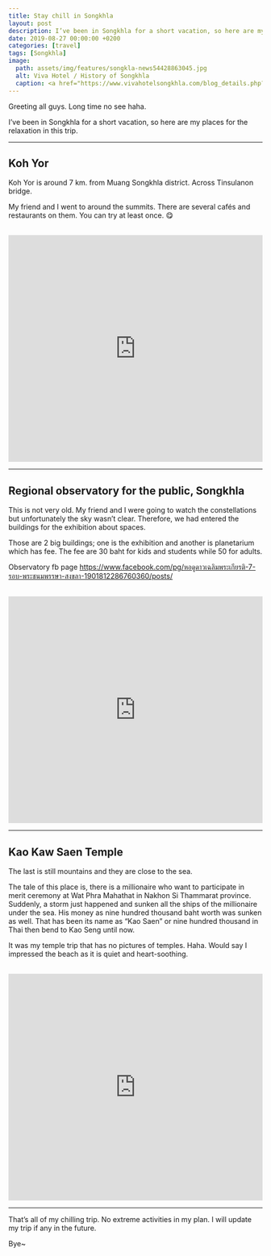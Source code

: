 ```yaml
---
title: Stay chill in Songkhla
layout: post
description: I’ve been in Songkhla for a short vacation, so here are my places for the relaxation in this trip.
date: 2019-08-27 00:00:00 +0200
categories: [travel]
tags: [Songkhla]
image: 
  path: assets/img/features/songkla-news54428863045.jpg
  alt: Viva Hotel / History of Songkhla
  caption: <a href="https://www.vivahotelsongkhla.com/blog_details.php?WP=nGI4G3PDooy34RkxoJyaM3EinJk4Lto7o3Qo7o3Q">Viva Hotel / History of Songkhla</a>
---
```


<script src="https://cdn.jsdelivr.net/npm/publicalbum@latest/embed-ui.min.js" async></script>

Greeting all guys. Long time no see haha.

I’ve been in Songkhla for a short vacation, so here are my places for the relaxation in this trip.

---

## Koh Yor

Koh Yor is around 7 km. from Muang Songkhla district. Across Tinsulanon bridge.

My friend and I went to around the summits. There are several cafés and restaurants on them. You can try at least once. 😋

<div class="pa-gallery-player-widget" style="width:100%; height:480px; display:none;" data-link="https://photos.app.goo.gl/4dLrz6n8ZoRDUudX7" data-title="trip-201908-01-koh yor" data-description="3 new photos added to shared album">
  <object data="https://lh3.googleusercontent.com/kf4ZWkKv0tm7CbCDV9cxAVCzcS5d0gtJ1QAtHrAuKnVts3DwHoBFr8F5SsqFkVjNrK0Gmc-ODCcf7wbcoqwkfhDwzXT7Iuma1oQpomRBWcSmFRxWEe_zUUx3Wv_UuSkw1QaDCkllrg=w1920-h1080"></object>
  <object data="https://lh3.googleusercontent.com/ZqTs5KaXDlnpxob4-Zdxtx49ME_LSvqekCDFiF5Yiw2zRZInom2S4eG7dB1EOiIJzw35y7rlUVqgwIW0rhcJxvh1RQQxVAmmHkNvLT2KZyoDQJN1xNpRksmeq3sKLQa3FNg3oyR5-g=w1920-h1080"></object>
  <object data="https://lh3.googleusercontent.com/z5cNDETfdz8aUtwaRVxLfQYX7x8bVKsZpcBziWo8jTRFpMZCcYwS2QROAK2VeHXy3BsMs4ODtKjhr4o-n_uYRgedkDOzzwkuIdT1_E79BLlbSeyCw4Ojvd6ow0Tsn7cxwSA_s_RFEQ=w1920-h1080"></object>
</div>

<br/>

<iframe src="https://www.google.com/maps/embed?pb=!1m18!1m12!1m3!1d3958.5957411395943!2d100.5379684152404!3d7.17264079482127!2m3!1f0!2f0!3f0!3m2!1i1024!2i768!4f13.1!3m3!1m2!1s0x0%3A0x0!2zN8KwMTAnMjEuNSJOIDEwMMKwMzInMjQuNiJF!5e0!3m2!1sth!2sth!4v1566755289997!5m2!1sth!2sth" width="100%" height="450" frameborder="0" style="border:0;display:block;margin: 0 auto;" allowfullscreen=""></iframe>

---

## Regional observatory for the public, Songkhla

This is not very old. My friend and I were going to watch the constellations but unfortunately the sky wasn’t clear. Therefore, we had entered the buildings for the exhibition about spaces.

Those are 2 big buildings; one is the exhibition and another is planetarium which has fee. The fee are 30 baht for kids and students while 50 for adults.

Observatory fb page <https://www.facebook.com/pg/หอดูดาวเฉลิมพระเกียรติ-7-รอบ-พระชนมพรรษา-สงขลา-1901812286760360/posts/>

<div class="pa-gallery-player-widget" style="width:100%; height:480px; display:none;" data-link="https://photos.app.goo.gl/BKhNiyYpxAtiTPcX9" data-title="trip-201908-02-regional observation" data-description="9 new photos added to shared album">
  <object data="https://lh3.googleusercontent.com/7wPh1jX82lvbK0ZLd844qOu4gbzZmgBVkNteUadHMApkPaMS3tqv5XPZJo_k6Rp1I_KEZVKh-djbzzLVVpEUFW1XbL6_WGMimlPBxaCyvrxYDx287rckxcFTcyJq00RKd5n979_rsg=w1920-h1080"></object>
  <object data="https://lh3.googleusercontent.com/e7X1AF7tc95KJvYRfIIHdgA6pg2iWPAxo26e48NFSh-0-9eavMsTiJur-VEwBpFQ-BTEpVa7n7Ka_z1dyaQqWkC5ZC7bvGPSy8jMsxKr68odcQWPH1eORRtDIBzoCWwOfzv8ZiwGew=w1920-h1080"></object>
  <object data="https://lh3.googleusercontent.com/D68RaB1so5DzYhHSCcRN5YYC7YZ_-U_m_PwMtQz44hjDssb4TFJzWGEV2BQU-8b9xqTcYYVDa6dczrYQFgkPLcowZGxrYzPnNyIBmAERw4dZFsZL8-onNa40JwMUe9JiAFBxawviiA=w1920-h1080"></object>
  <object data="https://lh3.googleusercontent.com/IXpaPQy9CpKssVAHDgD5pNljRaGwYmlF8pNvonzGQBU61irK4j6kg06RXX0LY-iTEQdaAQmn40gataWwIsUJk-mtpfzK0x0w14smj9CKjzwYA6ql0MfIHHc5gmu1kRMlzL-4cwwRVg=w1920-h1080"></object>
  <object data="https://lh3.googleusercontent.com/Dn5lOR4EGc4qJ26VfoHLsECNIEQ-Tr7b_2M-YQDlcOuOp-DYggeND0cM80IUXSFCsPdsHOV9AkYisPFNxkJAM5r8OzC2QH7xp52wNGKzBANh4dENhUuQ-h5fI_raCPn3uWHp8CwPjg=w1920-h1080"></object>
  <object data="https://lh3.googleusercontent.com/voPe-NkQf3h-lTHpXUHm9Vigz2gvknEC_4inL7jWtwpF2_auCMZepHcb0tXc7pww5LhY-b5EwbO6jVbLetALc_3D20F1tRY7L1QYz5nc6OWe6NbnobV6FGdyt4g5r0S_F3n337jTFg=w1920-h1080"></object>
  <object data="https://lh3.googleusercontent.com/0dnQv26QOUbwM0z8CyplK7wtQhWsszkZ-MoKfl7YBUGZtZz4vpbiqgy1CWTCV9wTXwRM2diSPw5ebYBckY3OJ4o5RMgpCgf2zL4Qq-IyIshUCWynQwxGzHDVoyFlTEO6iLwnXZ5l4A=w1920-h1080"></object>
  <object data="https://lh3.googleusercontent.com/YSSn5jDnGMaA-q8sUcIsUTO5aPavH7V_Sclh-otTdyfqrCN_cFaVkP4yUW0HTRXXu90lqFp7nv1cd83bDrFxQF0hWBvXetT__F24JkX_XGwVtq0QPXVssvU2I9HDtUiG6-bXfsA8Jg=w1920-h1080"></object>
  <object data="https://lh3.googleusercontent.com/IRrFsdZvvEFO2Y1RWz6sh55Uhq5mdrED0le-EDDapEk6trGtAQYpqAAM2shtvPVUhtl5SDsvpnCyjo64OodL_xsa4wuC_qmiB-u7SHQMKtJYA-oC0naet_ThcKnXAx-ALiHqof3Org=w1920-h1080"></object>
</div>

<br/>

<iframe src="https://www.google.com/maps/embed?pb=!1m18!1m12!1m3!1d3958.7212815414755!2d100.6089988152403!3d7.158187494831483!2m3!1f0!2f0!3f0!3m2!1i1024!2i768!4f13.1!3m3!1m2!1s0x0%3A0x0!2s6PV25J56%2B7F!5e0!3m2!1sth!2sth!4v1566755709399!5m2!1sth!2sth" width="100%" height="450" frameborder="0" style="border:0;display:block;margin: 0 auto;" allowfullscreen=""></iframe>

---

## Kao Kaw Saen Temple

The last is still mountains and they are close to the sea.

The tale of this place is, there is a millionaire who want to participate in merit ceremony at Wat Phra Mahathat in Nakhon Si Thammarat province. Suddenly, a storm just happened and sunken all the ships of the millionaire under the sea. His money as nine hundred thousand baht worth was sunken as well. That has been its name as “Kao Saen” or nine hundred thousand in Thai then bend to Kao Seng until now.

It was my temple trip that has no pictures of temples. Haha. Would say I impressed the beach as it is quiet and heart-soothing.

<div class="pa-gallery-player-widget" style="width:100%; height:480px; display:none;" data-link="https://photos.app.goo.gl/uAxET7hGdnrgUbST9" data-title="trip-201908-03-Kao Kaw Saen Temple" data-description="4 new photos added to shared album">
  <object data="https://lh3.googleusercontent.com/TmArTcvfYOHmMzG5QUMS-lMI7_-HlTgc88VcUHVTRYzq5JvYGrC7r1jWh8rpi3F3ntArt4DRH1KMgQwpmEZ7UNNy0y_ZWnWI-CP35JiU2AzLy4_M0L3gzGeBGGdHpPgZLXxfkau8Cg=w1920-h1080"></object>
  <object data="https://lh3.googleusercontent.com/rqOBhC6SpcT1io5-7ZT0vQcGPsGmkm7UkanatNHDgNCSug8s16FuVsKqYFC22FUh8S6JaqX_Ga55EsI1HRez0kqr9UhtehfborfIMGtHfuhoCHSAGme4000vhCykeZW8Mb6mNU3eYw=w1920-h1080"></object>
  <object data="https://lh3.googleusercontent.com/KJ9E_njuG7AqC2B9WOG8zpyXPPmOTUhBJUCBaOX3cFzwjSq0TsUpXMHjkc5jID6NIntZv4mYb9_dzIgJ9N4QuDOive1IUSIpdfgRX7I64WYiRL4-xpu6aQ16NNxp8Hz0mJKGn2k-RQ=w1920-h1080"></object>
  <object data="https://lh3.googleusercontent.com/jS-HxD9hmIoEfWWLdhvXng368Gfp93RTSH2lSAD4wKXk1o2Erb_ZeJkqsZfKuit8FeD05Ao9tzCJ4bKmk0hr7Oiz2vwEwHvEgPP3QpFy7rsZxMFAmmipP2P29HhnzlUPVa-nq7IBlA=w1920-h1080"></object>
</div>

<br/>

<iframe src="https://www.google.com/maps/embed?pb=!1m18!1m12!1m3!1d3958.515945719877!2d100.6194988152404!3d7.181812494814747!2m3!1f0!2f0!3f0!3m2!1i1024!2i768!4f13.1!3m3!1m2!1s0x0%3A0x0!2s6PV25JJC%2BPM!5e0!3m2!1sth!2sth!4v1566755788354!5m2!1sth!2sth" width="100%" height="450" frameborder="0" style="border:0;display:block;margin: 0 auto;" allowfullscreen=""></iframe>

---

That’s all of my chilling trip. No extreme activities in my plan. I will update my trip if any in the future.

Bye~
